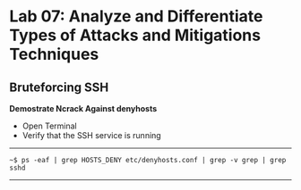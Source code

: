 # **Lab 07:** Analyze and Differentiate Types of Attacks and Mitigations Techniques

## **Bruteforcing SSH**

**Demostrate Ncrack Against denyhosts**
- Open Terminal
- Verify that the SSH service is running
****
    ~$ ps -eaf | grep HOSTS_DENY etc/denyhosts.conf | grep -v grep | grep sshd
****
